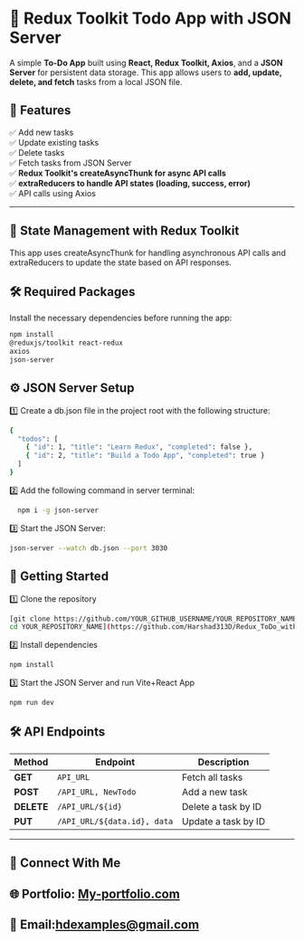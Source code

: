 # 📝 Redux Toolkit Todo App with JSON Server  

A simple **To-Do App** built using **React, Redux Toolkit, Axios**, and a **JSON Server** for persistent data storage. This app allows users to **add, update, delete, and fetch** tasks from a local JSON file.  

## 🚀 Features  
✅ Add new tasks  
✅ Update existing tasks  
✅ Delete tasks  
✅ Fetch tasks from JSON Server  
✅ **Redux Toolkit's createAsyncThunk for async API calls**  
✅ **extraReducers to handle API states (loading, success, error)**  
✅ API calls using Axios 

---


## 🔄 State Management with Redux Toolkit
This app uses createAsyncThunk for handling asynchronous API calls and extraReducers to update the state based on API responses.

## 🛠️ Required Packages  

Install the necessary dependencies before running the app:  

```sh
npm install
@reduxjs/toolkit react-redux
axios
json-server
```


## ⚙️ JSON Server Setup

1️⃣ Create a db.json file in the project root with the following structure:

```sh
{
  "todos": [
    { "id": 1, "title": "Learn Redux", "completed": false },
    { "id": 2, "title": "Build a Todo App", "completed": true }
  ]
}
```
2️⃣ Add the following command in server terminal:
```sh
  npm i -g json-server
```
3️⃣ Start the JSON Server:
```sh
json-server --watch db.json --port 3030
```


## 🚀 Getting Started
1️⃣ Clone the repository

```sh
[git clone https://github.com/YOUR_GITHUB_USERNAME/YOUR_REPOSITORY_NAME.git
cd YOUR_REPOSITORY_NAME](https://github.com/Harshad313D/Redux_ToDo_with_Axios_CRUD.git)
```
2️⃣ Install dependencies

```sh
npm install
```
3️⃣ Start the JSON Server and run Vite+React App

```sh
npm run dev
```

## 🛠 API Endpoints


| Method  | Endpoint  | Description |
|---------|----------|-------------|
| **GET** | `API_URL` | Fetch all tasks |
| **POST** | `/API_URL, NewTodo` | Add a new task |
| **DELETE** | `/API_URL/${id}` | Delete a task by ID |
| **PUT** | `/API_URL/${data.id}, data` | Update a task by ID |

*********************************************************************************************************************************************************************************************************************
## 🔗 Connect With Me
## 🌐 Portfolio: [My-portfolio.com](https://hd-portfolio-kappa.vercel.app/)
## 📧 Email:hdexamples@gmail.com




